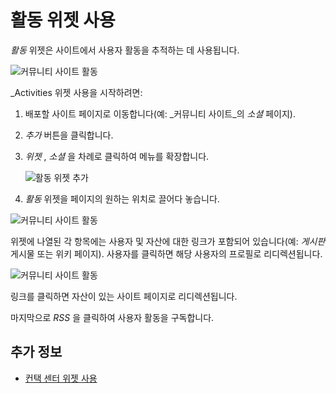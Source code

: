 # 활동 위젯 사용

_활동_ 위젯은 사이트에서 사용자 활동을 추적하는 데 사용됩니다.

![커뮤니티 사이트 활동](./using-the-activities-widget/images/03.png)

_Activities 위젯 사용을 시작하려면:

1. 배포할 사이트 페이지로 이동합니다(예: _커뮤니티 사이트_의 _소셜_ 페이지).
1. _추가_ 버튼을 클릭합니다.
1. _위젯_ , _소셜_ 을 차례로 클릭하여 메뉴를 확장합니다.

    ![활동 위젯 추가](./using-the-activities-widget/images/02.png)

1. _활동_ 위젯을 페이지의 원하는 위치로 끌어다 놓습니다.

![커뮤니티 사이트 활동](./using-the-activities-widget/images/01.png)

위젯에 나열된 각 항목에는 사용자 및 자산에 대한 링크가 포함되어 있습니다(예: _게시판_ 게시물 또는 위키 페이지). 사용자를 클릭하면 해당 사용자의 프로필로 리디렉션됩니다.

![커뮤니티 사이트 활동](./using-the-activities-widget/images/04.png)

링크를 클릭하면 자산이 있는 사이트 페이지로 리디렉션됩니다.

마지막으로 _RSS_ 을 클릭하여 사용자 활동을 구독합니다.

## 추가 정보

* [컨택 센터 위젯 사용](./using-the-contacts-center-widget.md)

